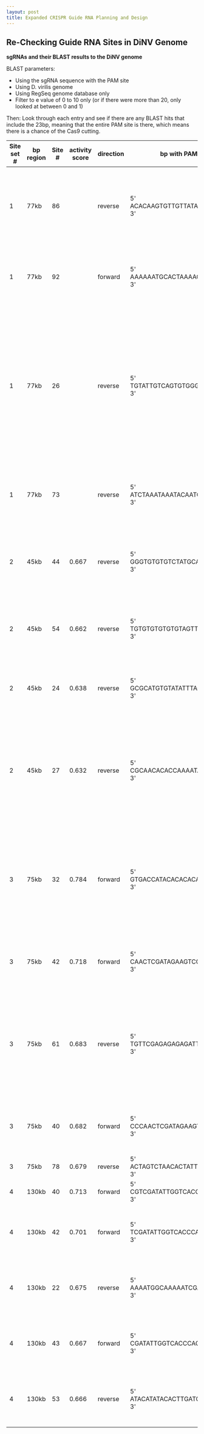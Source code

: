 ```yaml
---
layout: post
title: Expanded CRISPR Guide RNA Planning and Design
---
```


## Re-Checking Guide RNA Sites in DiNV Genome


**sgRNAs and their BLAST results to the DiNV genome**

BLAST parameters:
- Using the sgRNA sequence with the PAM site
- Using D. virilis genome
- Using RegSeq genome database only
- Filter to e value of 0 to 10 only (or if there were more than 20, only looked at between 0 and 1)

Then: Look through each entry and see if there are any BLAST hits that include the 23bp, meaning that the entire PAM site is there, which means there is a chance of the Cas9 cutting.

|Site set #|bp region|Site #|activity score| direction|bp with PAM|BLAST GGG|BLAST TGG| BLAST AGG| BLAST CGG|Notes|
|---|---|---|---|---|---|---|---|---|---|---|
|1|77kb|86||reverse|5' ACACAAGTGTTGTTATACGA**TGG** 3' | None |1 hit with 4.8 E value, 100% identity, 14bp long, includes TGG PAM|None|None
|1|77kb|92||forward|5' AAAAAATGCACTAAAACACA**GGG** 3'|No hits with below 10 E value including GGG PAM|None|1 hit with 4.8 E value, 17/18 identity, AGG PAM|None
|1|77kb|26||reverse|5' TGTATTGTCAGTGTGGGAGA**TGG** 3'|1 hit with 0.077 E value, 17/17 identity, GGG PAM. 3 hits with 4.8 E value, 14/14 identity, GGG PAM. |1 hit with 0.077 E value, 100% identity, 17bp long, includes TGG PAM. 2 hits with 4.8 E value, 100% identity, 14bp long, includes PAM|3 hits with 4.8 E value, 100% identity, 14bp long, includes PAM|1 hit with 4.8 E value, 100% identity, 14bp long, includes PAM
|1|77kb|73||reverse|5' ATCTAAATAAATACAATCGA**GGG** 3'|No hits with below 10 E value including the GGG PAM|None|None|1 hit with 1.2 E value, 15/15 identity, includes CGG PAM|
|2|45kb|44|0.667|reverse|5' GGGTGTGTGTCTATGCATTG**GGG** 3'|1 hit  at 4.8 E. value, 20/22bp identity, includes GGG PAM. | A few with 4.8 E value, 14/14 identity, includes PAM (See image)|None|None|
|2|45kb|54|0.662|reverse|5' TGTGTGTGTGTGTAGTTGGG**GGG** 3'|2 hits with 0.005 E value 22/23bp identity, GGG PAM. ||||very repetitive, might not be good|
|2|45kb|24|0.638|reverse|5' GCGCATGTGTATATTTACCA**GGG** 3'|2 hits at 4.8 E value, 14/14 identity, GGG PAM|None|1 hit with 4.8 E vlaue, 14/14 identity, includes PAM|None|
|2|45kb|27|0.632|reverse|5' CGCAACACACCAAAATACGA**TGG** 3'|1 hit with 4.8 E vlaue, 14/14 identity, includes PAM|1 hit at 1.2 E value, 15/15 identity, TGG PAM, 1 hit at 4.8 E value, 14/14 identity, TGG PAM|None|None|
|3|75kb|32|0.784|forward|5' GTGACCATACACACACACAG**TGG** 3'||1 hit at 0.005 E value, 19/19 identity, TGG PAM. 1 hit at 0.02 E value, 18/18 identity, TGG PAM|||too many to go to 10|
|3|75kb|42|0.718|forward|5' CAACTCGATAGAAGTCGACG**GGG** 3'|1 hit at 4.8 E value, 14/14 identity, GGG PAM. ||||very few results
|3|75kb|61|0.683|reverse|5' TGTTCGAGAGAGAGATTGAG**GGG** 3'|1 hit at 0.077 E value, 17/17 identity, GGG PAM. 2 hits at 0.3 E value, 16/16 identity, GGG PAM
|3|75kb|40|0.682|forward|5' CCCAACTCGATAGAAGTCGA**CGG** 3'||||1 hit at 4.8 E value, 14/14 identity, CGG PAM|
|3|75kb|78|0.679|reverse|5' ACTAGTCTAACACTATTCCG**AGG** 3'|||None|
|4|130kb|40|0.713|forward|5' CGTCGATATTGGTCACCCAG**AGG** 3'|||None|
|4|130kb|42|0.701|forward| 5' TCGATATTGGTCACCCAGAG**GGG** 3'|1 hit at 4.8 E value, 14/14 identity, GGG PAM|
|4|130kb|22|0.675|reverse| 5' AAAATGGCAAAAATCGAGCT**CGG** 3'||||1 hit at 4.8 E value, 14/14 identity, CGG PAM. |
|4|130kb|43|0.667|forward|5' CGATATTGGTCACCCAGAGG**GGG** 3'|1 hit at 4.8 E value, 1/14 identity, GGG PAM|
|4|130kb|53|0.666|reverse|5' ATACATATACACTTGATGGG**TGG** 3'||1 hit at 4.8 E value, 1/14 identity, TGG PAM|
